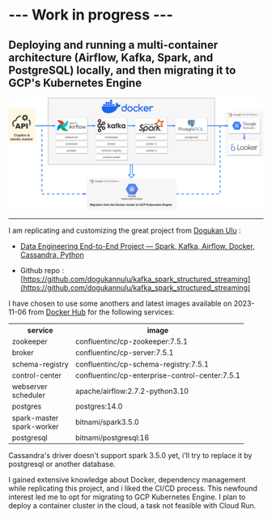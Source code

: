 #  --- Work in progress ---

## Deploying and running a multi-container architecture (Airflow, Kafka, Spark, and PostgreSQL) locally, and then migrating it to GCP's Kubernetes Engine

![project diagram](./img/diagram_cryptos_png.png)

<hr>


I am replicating and customizing the great project from [Dogukan Ulu](https://dogukanulu.dev/) :

* [Data Engineering End-to-End Project — Spark, Kafka, Airflow, Docker, Cassandra, Python](https://medium.com/@dogukannulu/data-engineering-end-to-end-project-1-7a7be2a3671)

* Github repo : [https://github.com/dogukannulu/kafka_spark_structured_streaming](https://github.com/dogukannulu/kafka_spark_structured_streaming)

I have chosen to use some anothers and latest images available on 2023-11-06 from [Docker Hub](https://hub.docker.com/) for the following services:

<table>
<tr><th>service</th><th>image</th></tr>
<tr><td>zookeeper</td><td>confluentinc/cp-zookeeper:7.5.1</td></tr>
<tr><td>broker</td><td>confluentinc/cp-server:7.5.1</td></tr>
<tr><td>schema-registry</td><td>confluentinc/cp-schema-registry:7.5.1</td></tr>
<tr><td>control-center</td><td>confluentinc/cp-enterprise-control-center:7.5.1</td></tr>
<tr><td>webserver<br>scheduler</td><td>apache/airflow:2.7.2-python3.10</td></tr>
<tr><td>postgres</td><td>postgres:14.0</td></tr>
<tr><td>spark-master<br>spark-worker</td><td>bitnami/spark3.5.0</td></tr>
<tr><td>postgresql</td><td>bitnami/postgresql:16</td></tr>
</table>


Cassandra's driver doesn't support spark 3.5.0 yet, i'll try to replace it by postgresql or another database.

I gained extensive knowledge about Docker, dependency management while replicating this project, and i liked the CI/CD process. This newfound interest led me to opt for migrating to GCP Kubernetes Engine. I plan to deploy a container cluster in the cloud, a task not feasible with Cloud Run.